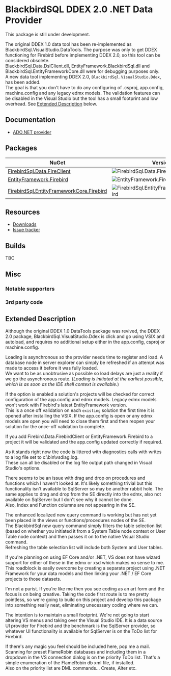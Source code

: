 # BlackbirdSQL DDEX 2.0 .NET Data Provider

This package is still under development.

The original DDEX 1.0 data tool has been re-implemented as BlackbirdSql.VisualStudio.DataTools. The purpose was only to get DDEX functioning for Firebird before implementing DDEX 2.0, so this tool can be considered obsolete.</br>
BlackbirdSql.Data.DslClient.dll, EntityFramework.BlackbirdSql.dll and BlackbirdSql.EntityFrameworkCore.dll were for debugging purposes only.</br>
A new data tool implementing DDEX 2.0, `BlackbirdSql.VisualStudio.Ddex`, has been added.</br>
The goal is that you don't have to do any configuring of .csproj, app.config, machine.config and any legacy edmx models. The validation features can be disabled in the Visual Studio but the tool has a small footprint and low overhead.
See [Extended Description](#extended-description) below.


## Documentation

* [ADO.NET provider](ado-net.md)

## Packages

| NuGet | Version | Downloads |
|-------|---------|-----------|
| [FirebirdSql.Data.FireClient](https://www.nuget.org/packages/FirebirdSql.Data.FireClient) | ![FirebirdSql.Data.FireClient](https://img.shields.io/nuget/v/FirebirdSql.Data.FireClient.svg) | ![FirebirdSql.Data.FireClient](https://img.shields.io/nuget/dt/FirebirdSql.Data.FireClient.svg) |
| [EntityFramework.Firebird](https://www.nuget.org/packages/EntityFramework.Firebird) | ![EntityFramework.Firebird](https://img.shields.io/nuget/v/EntityFramework.Firebird.svg) | ![EntityFramework.Firebird](https://img.shields.io/nuget/dt/EntityFramework.Firebird.svg) |
| [FirebirdSql.EntityFrameworkCore.Firebird](https://www.nuget.org/packages/FirebirdSql.EntityFrameworkCore.Firebird) | ![FirebirdSql.EntityFrameworkCore.Firebird](https://img.shields.io/nuget/v/FirebirdSql.EntityFrameworkCore.Firebird.svg) | ![FirebirdSql.EntityFrameworkCore.Firebird](https://img.shields.io/nuget/dt/FirebirdSql.EntityFrameworkCore.Firebird.svg) |

## Resources

* [Downloads](https://github.com/BlackbirdSQL/NETProvider-DDEX/releases)
* [Issue tracker](https://github.com/BlackbirdSQL/NETProvider-DDEX/issues)

## Builds

TBC

## Misc

### Notable supporters

### 3rd party code

## Extended Description

Although the original DDEX 1.0 DataTools package was revived, the DDEX 2.0 package, BlackbirdSql.VisualStudio.Ddex is click and go using VSIX and autoload, and requires no additional setup either in the app.config, csproj or machine.config.</br>

Loading is asynchronous so the provider needs time to register and load. A database node in server explorer can simply be refreshed if an attempt was made to access it before it was fully loaded.</br>
We want to be as unobtrusive as possible so load delays are just a reality if we go the asynchronous route. (*Loading is initiated at the earliest possible, which is as soon as the IDE shell context is available.*)

If the option is enabled a solution's projects will be checked for correct configuration of the app.config and edmx models. Legacy edmx models won't work with Firebird's latest EntityFramework version.</br>
This is a once off validation on each `existing` solution the first time it is opened after installing the VSIX. If the app.config is open or any edmx models are open you will need to close them first and then reopen your solution for the once-off validation to complete.

If you add Firebird.Data.FirebirdClient or EntityFramework.Firebird to a project it will be validated and the app.config updated correctly if required.

As it stands right now the code is littered with diagnostics calls with writes to a log file set to c:\bin\vsdiag.log.</br>
These can all be disabled or the log file output path changed in Visual Studio's options.

There seems to be an issue with drag and drop on procedures and functions which I haven't looked at. It's likely something trivial but this functionality isn't available to SqlServer so may be another rabbit hole. The same applies to drag and drop from the SE directly into the edmx, also not available on SqlServer but I don't see why it cannot be done.</br>
Also, Index and Function columns are not appearing in the SE.

The enhanced localized new query command is working but has not yet been placed in the views or functions/procedures nodes of the SE.</br>
The BlackbirdSql new query command simply filters the table selection list (based on whether you initiated it from a System Table node context or User Table node context) and then passes it on to the native Visual Studio command.</br>
Refreshing the table selection list will include both System and User tables.

If you're planning on using EF Core and/or .NET, VS does not have wizard support for either of these in the edmx or xsd which makes no sense to me.
This roadblock is easily overcome by creating a separate project using .NET Framework for your data models and then linking your .NET / EF Core projects to those datasets.

I'm not a purist. If you're like me then you see coding as an art form and the focus is on being creative. Taking the code first route is to me pretty pointless, so we're going to build on this project and develop this package into something really neat, eliminating unecessary coding where we can.

The intention is to maintain a small footprint. We're not going to start altering VS menus and taking over the Visual Studio IDE. It is a data source UI provider for Firebird and the benchmark is the SqlServer provider, so whatever UI functionality is available for SqlServer is on the ToDo list for Firebird.

If there's any magic you feel should be included here, pop me a mail.</br>
Scanning for preset FlameRobin databases and including them in a dropdown in the VS connection dialog is on the priority ToDo list. That's a simple enumeration of the FlameRobin db xml file, if installed.</br>
Also on the priority list are DML commands... Create, Alter etc.
